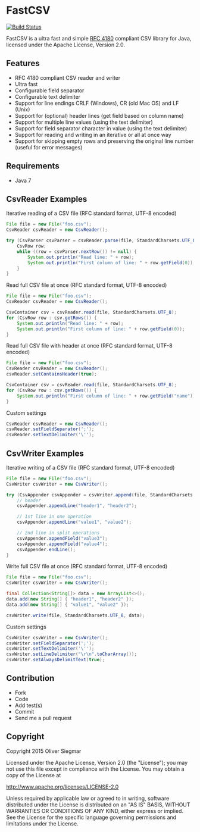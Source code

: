 FastCSV
=======

[![Build Status](https://api.travis-ci.org/osiegmar/FastCSV.svg)](https://travis-ci.org/osiegmar/FastCSV)

FastCSV is a ultra fast and simple [RFC 4180](http://tools.ietf.org/html/rfc4180) compliant CSV 
library for Java, licensed under the Apache License, Version 2.0.


Features
--------

- RFC 4180 compliant CSV reader and writer
- Ultra fast
- Configurable field separator
- Configurable text delimiter
- Support for line endings CRLF (Windows), CR (old Mac OS) and LF (Unix)
- Support for (optional) header lines (get field based on column name)
- Support for multiple line values (using the text delimiter)
- Support for field separator character in value (using the text delimiter)
- Support for reading and writing in an iterative or all at once way
- Support for skipping empty rows and preserving the original line number (useful for error messages)


Requirements
------------

- Java 7


CsvReader Examples
------------------

Iterative reading of a CSV file (RFC standard format, UTF-8 encoded)

```java
File file = new File("foo.csv");
CsvReader csvReader = new CsvReader();

try (CsvParser csvParser = csvReader.parse(file, StandardCharsets.UTF_8)) {
    CsvRow row;
    while ((row = csvParser.nextRow()) != null) {
        System.out.println("Read line: " + row);
        System.out.println("First column of line: " + row.getField(0));
    }
}
```

Read full CSV file at once (RFC standard format, UTF-8 encoded)

```java
File file = new File("foo.csv");
CsvReader csvReader = new CsvReader();

CsvContainer csv = csvReader.read(file, StandardCharsets.UTF_8);
for (CsvRow row : csv.getRows()) {
    System.out.println("Read line: " + row);
    System.out.println("First column of line: " + row.getField(0));
}
```


Read full CSV file with header at once (RFC standard format, UTF-8 encoded)

```java
File file = new File("foo.csv");
CsvReader csvReader = new CsvReader();
csvReader.setContainsHeader(true);

CsvContainer csv = csvReader.read(file, StandardCharsets.UTF_8);
for (CsvRow row : csv.getRows()) {
    System.out.println("First column of line: " + row.getField("name"));
}
```


Custom settings

```java
CsvReader csvReader = new CsvReader();
csvReader.setFieldSeparator(';');
csvReader.setTextDelimiter('\'');
```


CsvWriter Examples
------------------

Iterative writing of a CSV file (RFC standard format, UTF-8 encoded)

```java
File file = new File("foo.csv");
CsvWriter csvWriter = new CsvWriter();

try (CsvAppender csvAppender = csvWriter.append(file, StandardCharsets.UTF_8)) {
    // header
    csvAppender.appendLine("header1", "header2");

    // 1st line in one operation
    csvAppender.appendLine("value1", "value2");

    // 2nd line in split operations
    csvAppender.appendField("value3");
    csvAppender.appendField("value4");
    csvAppender.endLine();
}
```


Write full CSV file at once (RFC standard format, UTF-8 encoded)

```java
File file = new File("foo.csv");
CsvWriter csvWriter = new CsvWriter();

final Collection<String[]> data = new ArrayList<>();
data.add(new String[] { "header1", "header2" });
data.add(new String[] { "value1", "value2" });

csvWriter.write(file, StandardCharsets.UTF_8, data);
```


Custom settings

```java
CsvWriter csvWriter = new CsvWriter();
csvWriter.setFieldSeparator(';');
csvWriter.setTextDelimiter('\'');
csvWriter.setLineDelimiter("\r\n".toCharArray());
csvWriter.setAlwaysDelimitText(true);
```


Contribution
------------

- Fork
- Code
- Add test(s)
- Commit
- Send me a pull request


Copyright
---------

Copyright 2015 Oliver Siegmar

Licensed under the Apache License, Version 2.0 (the "License");
you may not use this file except in compliance with the License.
You may obtain a copy of the License at

   http://www.apache.org/licenses/LICENSE-2.0

Unless required by applicable law or agreed to in writing, software
distributed under the License is distributed on an "AS IS" BASIS,
WITHOUT WARRANTIES OR CONDITIONS OF ANY KIND, either express or implied.
See the License for the specific language governing permissions and
limitations under the License.
